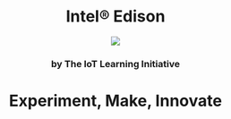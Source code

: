 <h1><center>Intel® Edison</center></h1>

<center><img src="http://www.ti.com/lsds/media/images/wireless_connectivity/50BillionThings.png"></center>

<h3><center>by The IoT Learning Initiative</center></h3>

<h1><center><b>Experiment, Make, Innovate</b></center></h1>

